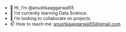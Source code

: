 - 👋 Hi, I’m @anushkaaggarwal55
- 🌱 I’m currently learning Data Science.
- 💞️ I’m looking to collaborate on projects.
- 📫 How to reach me: anushkaaggarwal55@gmail.com

<!---
anushkaaggarwal55/anushkaaggarwal55 is a ✨ special ✨ repository because its `README.md` (this file) appears on your GitHub profile.
You can click the Preview link to take a look at your changes.
--->
